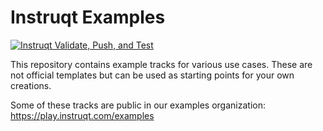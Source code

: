 # Instruqt Examples
[![Instruqt Validate, Push, and Test](https://github.com/instruqt/examples/actions/workflows/validate-push-test.yml/badge.svg)](https://github.com/instruqt/examples/actions/workflows/validate-push-test.yml)

This repository contains example tracks for various use cases. These are not official templates but can be used as starting points for your own creations.

Some of these tracks are public in our examples organization:
https://play.instruqt.com/examples